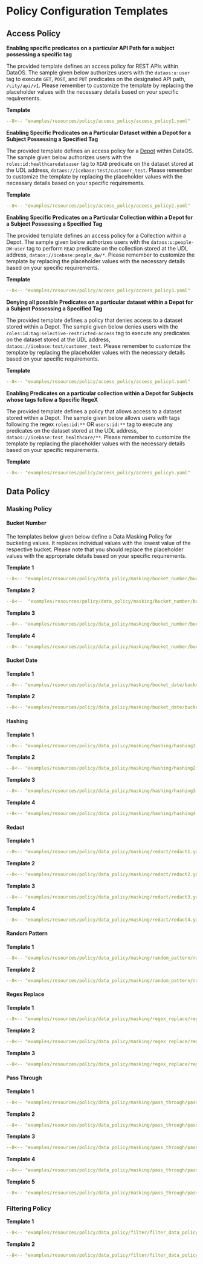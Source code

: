 # Policy Configuration Templates

## Access Policy

**Enabling specific predicates on a particular API Path for a subject possessing a specific tag**

The provided template defines an access policy for REST APIs within DataOS. The sample given below authorizes users with the `dataos:u:user` tag to execute `GET`, `POST`, and `PUT` predicates on the designated API path, `/city/api/v1`. Please remember to customize the template by replacing the placeholder values with the necessary details based on your specific requirements.

**Template**

```yaml 
--8<-- "examples/resources/policy/access_policy/access_policy1.yaml"
```

**Enabling Specific Predicates on a Particular Dataset within a Depot for a Subject Possessing a Specified Tag**

The provided template defines an access policy for a [Depot](../depot.md) within DataOS. The sample given below authorizes users with the `roles:id:healthcaredatauser` tag to `READ` predicate on the dataset stored at the UDL address, `dataos://icebase:test/customer_test`. Please remember to customize the template by replacing the placeholder values with the necessary details based on your specific requirements.

**Template**

```yaml
--8<-- "examples/resources/policy/access_policy/access_policy2.yaml"
```

**Enabling Specific Predicates on a Particular Collection within a Depot for a Subject Possessing a Specified Tag**

The provided template defines an access policy for a Collection within a Depot. The sample given below authorizes users with the `dataos:u:people-DW:user` tag to perform `READ` predicate on the collection stored at the UDL address, `dataos://icebase:people_dw/*`. Please remember to customize the template by replacing the placeholder values with the necessary details based on your specific requirements.

**Template**

```yaml
--8<-- "examples/resources/policy/access_policy/access_policy3.yaml"
```

**Denying all possible Predicates on a particular dataset within a Depot for a Subject Possessing a Specified Tag**

The provided template defines a policy that denies access to a dataset stored within a Depot. The sample given below denies users with the `roles:id:tag:selective-restricted-access` tag to execute any predicates on the dataset stored at the UDL address, `dataos://icebase:test/customer_test`. Please remember to customize the template by replacing the placeholder values with the necessary details based on your specific requirements.

**Template**


```yaml
--8<-- "examples/resources/policy/access_policy/access_policy4.yaml"
```

**Enabling Predicates on a particular collection within a Depot for Subjects whose tags follow a Specific RegeX**

The provided template defines a policy that allows access to a dataset stored within a Depot. The sample given below allows users with tags following the regex `roles:id:**` OR `users:id:**` tag to execute any predicates on the dataset stored at the UDL address, `dataos://icebase:test_healthcare/**`. Please remember to customize the template by replacing the placeholder values with the necessary details based on your specific requirements.

**Template**

```yaml
--8<-- "examples/resources/policy/access_policy/access_policy5.yaml"
```

## Data Policy

### Masking Policy

#### **Bucket Number**

The templates below given below define a Data Masking Policy for bucketing values. It replaces individual values with the lowest value of the respective bucket. Please note that you should replace the placeholder values with the appropriate details based on your specific requirements.

**Template 1**

```yaml
--8<-- "examples/resources/policy/data_policy/masking/bucket_number/bucket_number1.yaml"
```

**Template 2**

```yaml
--8<--  "examples/resources/policy/data_policy/masking/bucket_number/bucket_number2.yaml"
```

**Template 3**

```yaml
--8<-- "examples/resources/policy/data_policy/masking/bucket_number/bucket_number3.yaml"
```

**Template 4**

```yaml
--8<-- "examples/resources/policy/data_policy/masking/bucket_number/bucket_number3.yaml"
```

#### **Bucket Date**

**Template 1**

```yaml
--8<-- "examples/resources/policy/data_policy/masking/bucket_date/bucket_date1.yaml"
```

**Template 2**

```yaml
--8<-- "examples/resources/policy/data_policy/masking/bucket_date/bucket_date1.yaml"
```

#### **Hashing**

**Template 1**

```yaml
--8<-- "examples/resources/policy/data_policy/masking/hashing/hashing1.yaml"
```

**Template 2**

```yaml
--8<-- "examples/resources/policy/data_policy/masking/hashing/hashing2.yaml"
```

**Template 3**

```yaml
--8<-- "examples/resources/policy/data_policy/masking/hashing/hashing3.yaml"
```

**Template 4**

```yaml
--8<-- "examples/resources/policy/data_policy/masking/hashing/hashing4.yaml"
```

#### **Redact**

**Template 1**

```yaml
--8<-- "examples/resources/policy/data_policy/masking/redact/redact1.yaml"
```

**Template 2**

```yaml
--8<-- "examples/resources/policy/data_policy/masking/redact/redact2.yaml"
```

**Template 3**

```yaml
--8<-- "examples/resources/policy/data_policy/masking/redact/redact3.yaml"

```

**Template 4**

```yaml
--8<-- "examples/resources/policy/data_policy/masking/redact/redact4.yaml"
```

#### **Random Pattern**

**Template 1**

```yaml
--8<-- "examples/resources/policy/data_policy/masking/random_pattern/random_number2.yaml"
```

**Template 2**

```yaml
--8<-- "examples/resources/policy/data_policy/masking/random_pattern/random_number2.yaml"
```

#### **Regex Replace**

**Template 1**

```yaml
--8<-- "examples/resources/policy/data_policy/masking/regex_replace/regex_replace1.yaml"
```

**Template 2**

```yaml
--8<-- "examples/resources/policy/data_policy/masking/regex_replace/regex_replace2.yaml"
```

**Template 3**

```yaml
--8<-- "examples/resources/policy/data_policy/masking/regex_replace/regex_replace3.yaml"
```

#### **Pass Through**

**Template 1**

```yaml
--8<-- "examples/resources/policy/data_policy/masking/pass_through/pass_through1.yaml"
```

**Template 2**

```yaml
--8<-- "examples/resources/policy/data_policy/masking/pass_through/pass_through2.yaml"
```

**Template 3**

```yaml
--8<-- "examples/resources/policy/data_policy/masking/pass_through/pass_through3.yaml"

```

**Template 4**

```yaml
--8<-- "examples/resources/policy/data_policy/masking/pass_through/pass_through4.yaml"

```

**Template 5**

```yaml
--8<-- "examples/resources/policy/data_policy/masking/pass_through/pass_through5.yaml"

```

### **Filtering Policy**

**Template 1**

```yaml
--8<-- "examples/resources/policy/data_policy/filter/filter_data_policy.yaml"
```

**Template 2**

```yaml
--8<-- "examples/resources/policy/data_policy/filter/filter_data_policy.yaml"
```